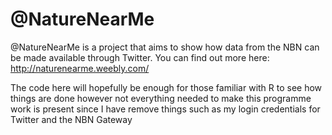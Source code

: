 # @NatureNearMe

@NatureNearMe is a project that aims to show how data from the NBN can be made available through Twitter. You can find out more here: http://naturenearme.weebly.com/

The code here will hopefully be enough for those familiar with R to see how things are done however not everything needed to make this programme work is present since I have remove things such as my login credentials for Twitter and the NBN Gateway

